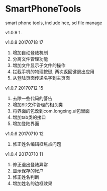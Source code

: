 # SmartPhoneTools
smart phone tools, include hce, sd file manage

v1.0.9
1.


v1.0.8 20170718 17
1. 增加自动登陆机制
2. 分离文件管理功能
3. 增加文件显示子文件的操作
4. 拦截手机的物理按键, 两次返回键退出应用
5. 从登陆页面传递名字到主页面


v1.0.7 20170712 15
1. 去除一些代码的警告
2. 增加SD文件管理的相关类
3. 将界面的包改到com.longxing.ui包里面
4. 增加tab类的接口
5. 增加登陆界面


v1.0.6 20170710 12
1. 修正姓名编辑框焦点问题


v1.0.4 20170710 11
1. 修正退出登陆异常
2. 显示保存的帐户
3. 修正姓名判断
4. 增加姓名的边框效果
